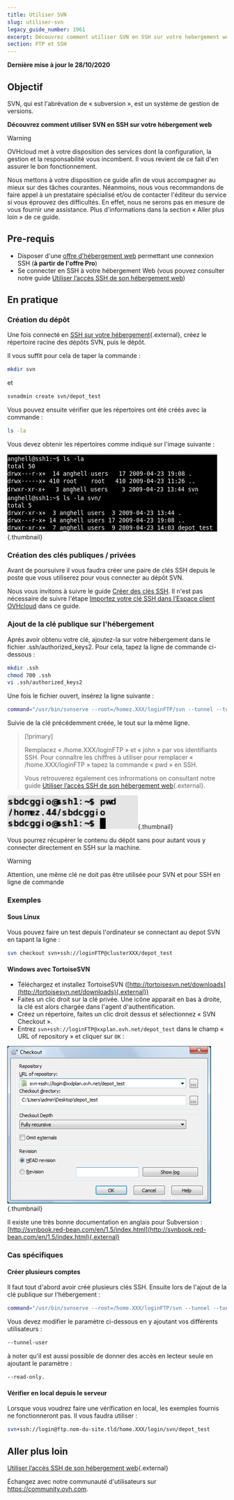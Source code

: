 ```yaml
---
title: Utiliser SVN
slug: utiliser-svn
legacy_guide_number: 1961
excerpt: Découvrez comment utiliser SVN en SSH sur votre hebergement web
section: FTP et SSH
---
```


**Dernière mise à jour le 28/10/2020**

## Objectif

SVN, qui est l'abrévation de « subversion », est un système de gestion de versions. 

**Découvrez comment utiliser SVN en SSH sur votre hébergement web**

> [!warning]
>
> OVHcloud met à votre disposition des services dont la configuration, la gestion et la responsabilité vous incombent. Il vous revient de ce fait d'en assurer le bon fonctionnement.
> 
> Nous mettons à votre disposition ce guide afin de vous accompagner au mieux sur des tâches courantes. Néanmoins, nous vous recommandons de faire appel à un prestataire spécialisé et/ou de contacter l'éditeur du service si vous éprouvez des difficultés. En effet, nous ne serons pas en mesure de vous fournir une assistance. Plus d'informations dans la section « Aller plus loin » de ce guide.
> 

## Pre-requis

- Disposer d'une [offre d'hébergement web](https://www.ovh.com/fr/hebergement-web/) permettant une connexion SSH (**à partir de l'offre Pro**)
- Se connecter en SSH à votre hébergement Web (vous pouvez consulter notre guide [Utiliser l’accès SSH de son hébergement web](../mutualise-le-ssh-sur-les-hebergements-mutualises/))

## En pratique

### Création du dépôt

Une fois connecté en [SSH sur votre hébergement](../mutualise-le-ssh-sur-les-hebergements-mutualises/){.external}, créez le répertoire racine des dépôts SVN, puis le dépôt.

Il vous suffit pour cela de taper la commande :

```bash
mkdir svn
```

et

```bash
svnadmin create svn/depot_test
```

Vous pouvez ensuite vérifier que les répertoires ont été créés avec la commande :

```bash
ls -la
```

Vous devez obtenir les répertoires comme indiqué sur l'image suivante :

![hosting](images/3078.png){.thumbnail}

### Création des clés publiques / privées

Avant de poursuivre il vous faudra créer une paire de clés SSH depuis le poste que vous utiliserez pour vous connecter au dépôt SVN.

Nous vous invitons à suivre le guide [Créer des clés SSH](https://docs.ovh.com/fr/public-cloud/creation-des-cles-ssh/). Il n'est pas nécessaire de suivre l'étape [Importez votre clé SSH dans l’Espace client OVHcloud](https://docs.ovh.com/fr/public-cloud/creation-des-cles-ssh/#importez-votre-cle-ssh-dans-lespace-client-ovhcloud_1) dans ce guide.

### Ajout de la clé publique sur l'hébergement

Aprés avoir obtenu votre clé, ajoutez-la sur votre hébergement dans le fichier .ssh/authorized_keys2. Pour cela, tapez la ligne de commande ci-dessous :

```bash
mkdir .ssh
chmod 700 .ssh
vi .ssh/authorized_keys2
```

Une fois le fichier ouvert, insérez la ligne suivante :

```bash
command="/usr/bin/svnserve --root=/homez.XXX/loginFTP/svn --tunnel --tunnel-user=john",no-port-forwarding,no-agent-forwarding,no-X11-forwarding,no-pty
```

Suivie de la clé précédemment créée, le tout sur la même ligne.

> [!primary]
>
> Remplacez « /home.XXX/loginFTP » et « john » par vos identifiants SSH. 
> Pour connaître les chiffres à utiliser pour remplacer « /home.XXX/loginFTP »  tapez la commande « pwd » en SSH.
>
> Vous retrouverez également ces infrormations on consultant notre guide [Utiliser l’accès SSH de son hébergement web](../mutualise-le-ssh-sur-les-hebergements-mutualises/){.external}.
> 

![hosting](images/3080.png){.thumbnail}

Vous pourrez récupérer le contenu du dépôt sans pour autant vous y connecter directement en SSH sur la machine.

> [!warning]
>
> Attention, une même clé ne doit pas être utilisée pour SVN et pour SSH en
> ligne de commande
> 

### Exemples

#### Sous Linux

Vous pouvez faire un test depuis l'ordinateur se connectant au depot SVN en tapant la ligne :

```bash
svn checkout svn+ssh://loginFTP@clusterXXX/depot_test
```

#### Windows avec TortoiseSVN

- Téléchargez et installez TortoiseSVN ([http://tortoisesvn.net/downloads](http://tortoisesvn.net/downloads){.external})
- Faites un clic droit sur la clé privée. Une icône apparait en bas à droite, la clé est alors chargée dans l'agent d'authentification.
- Créez un répertoire, faites un clic droit dessus et sélectionnez « SVN Checkout ». 
- Entrez `svn+ssh://loginFTP@xxplan.ovh.net/depot_test` dans le champ « URL of repository » et cliquer sur `OK` :

![hosting](images/3081.png){.thumbnail}

Il existe une très bonne documentation en anglais pour Subversion : [http://svnbook.red-bean.com/en/1.5/index.html](http://svnbook.red-bean.com/en/1.5/index.html){.external}

### Cas spécifiques

#### Créer plusieurs comptes

Il faut tout d'abord avoir créé plusieurs clés SSH. Ensuite lors de l'ajout de la clé publique sur l'hébergement :

```bash
command="/usr/bin/svnserve --root=/home.XXX/loginFTP/svn --tunnel --tunnel-user=marc",no-port-forwarding,no-agent-forwarding,no-X11-forwarding,no-pty
```

Vous devez modifier le paramètre ci-dessous en y ajoutant vos différents utilisateurs :

```bash
--tunnel-user
```

à noter qu'il est aussi possible de donner des accès en lecteur seule en ajoutant le paramètre :

```bash
--read-only.
```

#### Vérifier en local depuis le serveur

Lorsque vous voudrez faire une vérification en local, les exemples fournis ne fonctionneront pas. Il vous faudra utiliser :

```bash
svn+ssh://login@ftp.nom-du-site.tld/home.XXX/login/svn/depot_test
```

## Aller plus loin

[Utiliser l’accès SSH de son hébergement web](../mutualise-le-ssh-sur-les-hebergements-mutualises/){.external}

Échangez avec notre communauté d'utilisateurs sur <https://community.ovh.com>.

